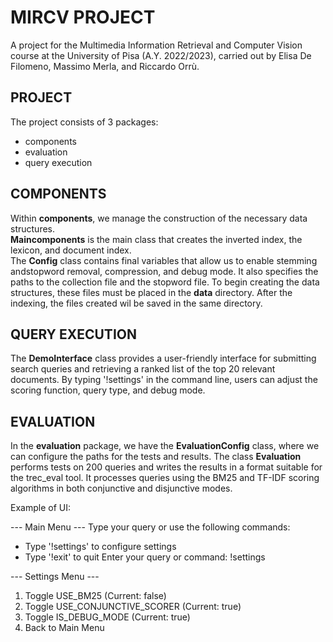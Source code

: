 # MIRCV PROJECT

A project for the Multimedia Information Retrieval and Computer Vision course at the University of Pisa (A.Y. 2022/2023), carried out by Elisa De Filomeno, Massimo Merla, and Riccardo Orrù.

## PROJECT
The project consists of 3 packages:
- components
- evaluation
- query execution


## COMPONENTS
Within **components**, we manage the construction of the necessary data structures.  
**Maincomponents** is the main class that creates the inverted index, the lexicon, and document index.  
The **Config** class contains final variables that allow us to enable stemming andstopword removal, compression, and debug mode. 
It also specifies the paths to the collection file and the stopword file. To begin creating the data structures, these files must be placed in the **data** directory.
After the indexing, the files created wil be saved in the same directory.

## QUERY EXECUTION
The **DemoInterface** class provides a user-friendly interface for submitting search queries and retrieving a ranked list of the top 20 relevant documents. 
By typing '!settings' in the command line, users can adjust the scoring function, query type, and debug mode.

## EVALUATION
In the **evaluation** package, we have the **EvaluationConfig** class, where we can configure the paths for the tests and results. 
The class **Evaluation** performs tests on 200 queries and writes the results in a format suitable for the trec_eval tool.
It processes queries using the BM25 and TF-IDF scoring algorithms in both conjunctive and disjunctive modes.




Example of UI:

--- Main Menu ---
Type your query or use the following commands:
- Type '!settings' to configure settings
- Type '!exit' to quit
Enter your query or command: !settings

--- Settings Menu ---
1. Toggle USE_BM25 (Current: false)
2. Toggle USE_CONJUNCTIVE_SCORER (Current: true)
3. Toggle IS_DEBUG_MODE (Current: true)
4. Back to Main Menu
